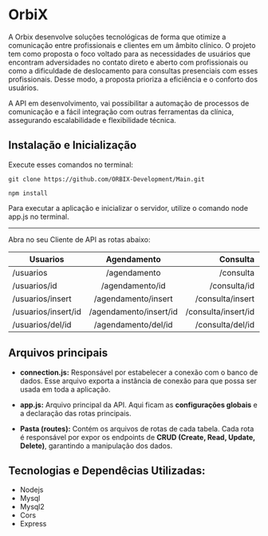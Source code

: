 # OrbiX

A Orbix desenvolve soluções tecnológicas de forma que otimize a comunicação entre profissionais e clientes em um âmbito clínico. O projeto tem como proposta o foco voltado para as necessidades de usuários que encontram adversidades no contato direto e aberto com profissionais ou como a dificuldade de deslocamento para consultas presenciais com esses profissionais. Desse modo, a proposta prioriza a eficiência e o conforto dos usuários.

A API em desenvolvimento, vai possibilitar a automação de processos de comunicação e a fácil integração com outras ferramentas da clínica, assegurando escalabilidade e flexibilidade técnica.

## Instalação e Inicialização

Execute esses comandos no terminal:

```
git clone https://github.com/ORBIX-Development/Main.git

npm install

```
Para executar a aplicação e inicializar o servidor, utilize o comando node app.js no terminal. 

---
Abra no seu Cliente de API as rotas abaixo:



|      Usuarios     |        Agendamento     |          Consulta    | Atendimento          |
|-------------------|:----------------------:|---------------------:|---------------------:|
|/usuarios          | /agendamento           | /consulta            |/atendimento          |
|/usuarios/id       | /agendamento/id        |   /consulta/id       |/atendimento/id       |
|/usuarios/insert   | /agendamento/insert    |  /consulta/insert    |/atendimento/insert   |
|/usuarios/insert/id| /agendamento/insert/id | /consulta/insert/id  |/atendimento/insert/id|
|/usuarios/del/id   | /agendamento/del/id    |   /consulta/del/id   |/atendimento/del/id   |


## Arquivos principais

* **connection.js:** Responsável por estabelecer a conexão com o banco de dados.
 Esse arquivo exporta a instância de conexão para que possa ser usada em toda a aplicação.

* **app.js:** Arquivo principal da API. Aqui ficam as **configurações globais** e a declaração das rotas principais.

* **Pasta (routes):** Contém os arquivos de rotas de cada tabela.
Cada rota é responsável por expor os endpoints de **CRUD (Create, Read, Update, Delete)**, garantindo a manipulação dos dados.




## Tecnologias e Dependêcias Utilizadas:

* Nodejs
* Mysql
* Mysql2
* Cors
* Express


